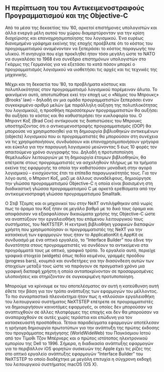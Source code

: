 ## Η περίπτωση του του Αντικειμενοστραφούς Προγραμματισμού και της Objective-C

Από τα μέσα της δεκαετίας του ’60, αρκετοί επιστήμονες υπολογιστών και άλλα ενεργά μέλη αυτού του χώρου διαμαρτύρονταν για την κρίση διαχείρισης και επαναχρησιμοποίησης του λογισμικού. Ένα ευρέως διανεμημένο γράφημα εκείνης της εποχής προέβλεπε ότι το κόστος του προγραμματισμού αναμένονταν να ξεπεράσει το κόστος παραγωγής του υλικού. Η ανησυχία που είχε προκληθεί ήταν τόσο μεγάλη ώστε το NATO να συγκαλέσει το 1968 ένα συνέδριο επιστημόνων υπολογιστών στο Γκάρμις της Γερμανίας για να εξετάσει το κατά πόσον μπορεί ο προγραμματισμός λογισμικού να υιοθετήσει τις αρχές και τις τεχνικές της μηχανικής.

Μέχρι και τη δεκαετία του ’80, τα προβλήματα κόστους και πολυπλοκότητας στον προγραμματισμό λογισμικού παρέμειναν άλυτα. Το φαινόμενο αυτό, αποτυπώθηκε εκεί την εποχή ως ο «Νόμος του Μπρουκς» (Brooks’ law) – δηλαδή αν μια ομάδα προγραμματιστών ξεπεράσει έναν συγκεκριμένο αριθμό μελών (με παράλληλη αύξηση της πολυπλοκότητας του λογισμικού), η προσθήκη περισσότερων προγραμματιστών θα αυξήσει θα αυξήσει το κόστος και θα καθυστερήσει την κυκλοφορία του. Ο Μπραντ Κοξ (Brad Cox) αντίκρουσε τις διαπιστώσεις του Μπρουκς υποστηρίζοντας ότι ο αντικειμενοστραφής προγραμματισμός (OOP) θα μπορούσε να χρησιμοποιηθεί για τη δημιουργία βιβλιοθηκών αντικειμένων (objects) λογισμικού που οι προγραμματιστές θα μπορούσαν στη συνέχεια να  τις χρησιμοποιήσουν, συνδυάσουν και επαναχρησιμοποιήσουν γρήγορα και εύκολα για την παραγωγή λογισμικού μειώνοντας 5 έως 10 φορές τον απαιτούμενο χρόνο συγγραφής του. Δηλαδή η προτυποποίηση θεμελιωδών λειτουργιών με τη δημιουργία έτοιμων βιβλιοθηκών, θα επέτρεπε στους προγραμματιστές να ασχοληθούν πλήρως με τα τμήματα εκείνα της εφαρμογής τα οποία την καθιστούσαν μοναδική στην αγορά λογισμικού – ενισχύοντας έτσι τα επίπεδα παραγωγικότητάς τους. Για τον λόγο αυτό, ο Μπραντ Κοξ, μαζί με άλλους συναδέλφους, δημιούργησε την γλώσσα προγραμματισμού Objective-C η οποία είναι βασισμένη στη διαδικαστική γλώσσα προγραμματισμού C με αρκετά ερεθίσματα από την αντικειμενοστραφή γλώσσα προγραμματισμού Smalltalk.

Ο Στιβ Τζομπς και οι μηχανικοί του στην NeXT αντιλήφθηκαν από νωρίς πως το όραμα του Κοξ ήταν σε μεγάλο βαθμό με το δικό τους όραμα και αποφάσισαν να εξασφαλίσουν δικαιώματα χρήσης της Objective-C ώστε να αναπτύξουν την εργαλειοθήκη του επόμενου λειτουργικού τους συστήματος, του NeXTSTEP. Η κεντρική βιβλιοθήκη γραφικών διεπαφών χρήστη που χρησιμοποίησαν οι προγραμματιστές της NeXT για την κατασκευή των εφαρμογών τους ήταν το ApplicationKit ή AppKit σε συνδυασμό με ένα οπτικό εργαλείο, το “Interface Builder” που έδινε την δυνατότητα στους προγραμματιστές να συνδέουν τα αντικείμενα στα προγράμματά τους με οπτικό, γραφικό τρόπο. Το εργαλείο αυτό, περιείχε γραφικά στοιχεία (widgets) όπως πεδία κειμένου, γραμμές προόδου (progress bars), κουμπιά και συνδετήρες για την διασύνδεση αυτών των στοιχείων μεταξύ τους ώστε να παράγουν σε πραγματικό χρόνο μια γραφική διεπαφή χρήστη η οποία ανταποκρίνονταν σε προσαρμοσμένες υλοποιήσεις και στηρίζονταν σε συγκεκριμένη προτυποποίηση.

Μπορούμε να κρίνουμε εκ του αποτελέσματος αν αυτή η κατεύθυνση αυτή έθετε την βάση για τον τρόπο ανάπτυξης των εφαρμογών του μέλλοντος. Το πιο συναρπαστικό πλεονέκτημα ήταν πως η «πλούσια» εργαλειοθήκη του λειτουργικού συστήματος NeXTSTEP επέτρεπε σε προγραμματιστές να δημιουργήσουν καινοτόμες εφαρμογές, οι οποίες δεν μπορούσαν να αναπτυχθούν σε άλλες πλατφόρμες της εποχής και δεν θα μπορούσαν να αναπαραχθούν σε αυτές χωρίς τεράστια και επώδυνη για τον κατασκευαστή προσπάθεια. Τέτοια παραδείγματα εφαρμογών αποτέλεσαν η γρήγορη δημιουργία πρωτοτύπων για την ανάπτυξη της πρώτης έκδοσης του προγράμματος περιήγησης (WorldWideWeb) του Παγκόσμιου Ιστού από τον Τίμοθι Τζον Μπέρνερς και ο πρώτος ιστότοπος ηλεκτρονικού εμπορίου της Dell το 1996. Σήμερα, η διαδικασία ανάπτυξης εφαρμογών για το περιβάλλον iOS φορητών συσκευών της Apple έχει τις ρίζες της στο οπτικό εργαλείο ανάπτυξης εφαρμογών “Interface Builder” του NeXTSTEP το οποίο διαδέχτηκε με μεγάλη επιτυχία η σύγχρονη εκδοχή του λειτουργικού συστήματος macOS (OS X).